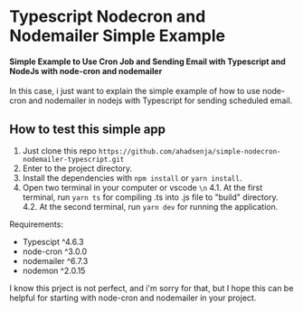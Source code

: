 # Typescript Nodecron and Nodemailer Simple Example
#### Simple Example to Use Cron Job and Sending Email with Typescript and NodeJs with node-cron and nodemailer

In this case, i just want to explain the simple example of how to use node-cron and nodemailer in nodejs with
Typescript for sending scheduled email.

## How to test this simple app
1. Just clone this repo `https://github.com/ahadsenja/simple-nodecron-nodemailer-typescript.git`
2. Enter to the project directory.
3. Install the dependencies with `npm install` or `yarn install`.
4. Open two terminal in your computer or vscode `\n`
  4.1. At the first terminal, run `yarn ts` for compiling .ts into .js file to "build" directory.
  4.2. At the second terminal, run `yarn dev` for running the application.

Requirements:
- Typescipt ^4.6.3
- node-cron ^3.0.0
- nodemailer ^6.7.3
- nodemon ^2.0.15

I know this prject is not perfect, and i'm sorry for that,
but I hope this can be helpful for starting with node-cron and nodemailer in your project.